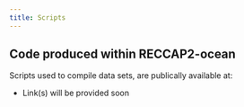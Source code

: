 ```yaml
---
title: Scripts
---
```


## Code produced within RECCAP2-ocean

Scripts used to compile data sets, are publically available at:

- Link(s) will be provided soon